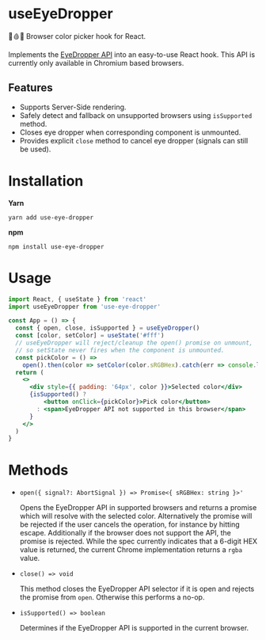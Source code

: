 
# useEyeDropper

👀🩸🧫 Browser color picker hook for React.

Implements the [EyeDropper API](https://github.com/WICG/eyedropper-api)
into an easy-to-use React hook.  This API is currently only available in Chromium based browsers.

## Features

- Supports Server-Side rendering.
- Safely detect and fallback on unsupported browsers using `isSupported` method.
- Closes eye dropper when corresponding component is unmounted.
- Provides explicit `close` method to cancel eye dropper (signals can still be used).


# Installation

**Yarn**

    yarn add use-eye-dropper

**npm**

    npm install use-eye-dropper

# Usage

```jsx
import React, { useState } from 'react'
import useEyeDropper from 'use-eye-dropper'

const App = () => {
  const { open, close, isSupported } = useEyeDropper()
  const [color, setColor] = useState('#fff')
  // useEyeDropper will reject/cleanup the open() promise on unmount,
  // so setState never fires when the component is unmounted.
  const pickColor = () =>
    open().then(color => setColor(color.sRGBHex).catch(err => console.log(err))
  return (
    <>
      <div style={{ padding: '64px', color }}>Selected color</div>
      {isSupported() ?
          <button onClick={pickColor}>Pick color</button>
        : <span>EyeDropper API not supported in this browser</span>
      }
    </>
  )
}
```

# Methods

- `open({ signal?: AbortSignal }) => Promise<{ sRGBHex: string }>'`

  Opens the EyeDropper API in supported browsers and returns a
  promise which will resolve with the selected color.  Alternatively the promise will be rejected if
  the user cancels the operation, for instance by hitting escape.
  Additionally if the browser does not support the API, the
  promise is rejected. While the spec currently indicates that a
  6-digit HEX value is returned, the current Chrome implementation
  returns a `rgba` value.

- `close() => void`

  This method closes the EyeDropper API selector if it is open and
  rejects the promise from `open`. Otherwise this
  performs a no-op.

- `isSupported() => boolean`

  Determines if the EyeDropper API is supported in the current browser.
